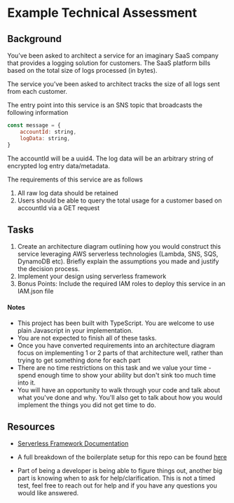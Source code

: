 # Example Technical Assessment

## Background

You’ve been asked to architect a service for an imaginary SaaS company that provides a logging solution for customers. The SaaS platform bills based on the total size of logs processed (in bytes).

The service you’ve been asked to architect tracks the size of all logs sent from each customer. 

The entry point into this service is an SNS topic that broadcasts the following information

```javascript
const message = {
    accountId: string,
    logData: string,
}
```

The accountId will be a uuid4. The log data will be an arbitrary string of encrypted log entry data/metadata.

The requirements of this service are as follows

1. All raw log data should be retained
2. Users should be able to query the total usage for a customer based on accountId via a GET request


## Tasks
1. Create an architecture diagram outlining how you would construct this service leveraging AWS serverless technologies (Lambda, SNS, SQS, DynamoDB etc). Briefly explain the assumptions you made and justify the decision process. 
2. Implement your design using serverless framework
3. Bonus Points: Include the required IAM roles to deploy this service in an IAM.json file

#### Notes
 - This project has been built with TypeScript. You are welcome to use plain Javascript in your implementation.
 - You are not expected to finish all of these tasks.
 - Once you have converted requirements into an architecture diagram focus on implementing 1 or 2 parts of that architecture well, rather than trying to get something done for each part
 - There are no time restrictions on this task and we value your time - spend enough time to show your ability but don't sink too much time into it.
 - You will have an opportunity to walk through your code and talk about what you've done and why. You'll also get to talk about how you would implement the things you did not get time to do.


## Resources
- [Serverless Framework Documentation](https://serverless.com/framework/docs/)

- A full breakdown of the boilerplate setup for this repo can be found [here](https://dev.to/michael_timbs/get-started-with-aws-serverless-and-typescript-5hgf)

- Part of being a developer is being able to figure things out, another big part is knowing when to ask for help/clarification. This is not a timed test, feel free to reach out for help and if you have any questions you would like answered.
